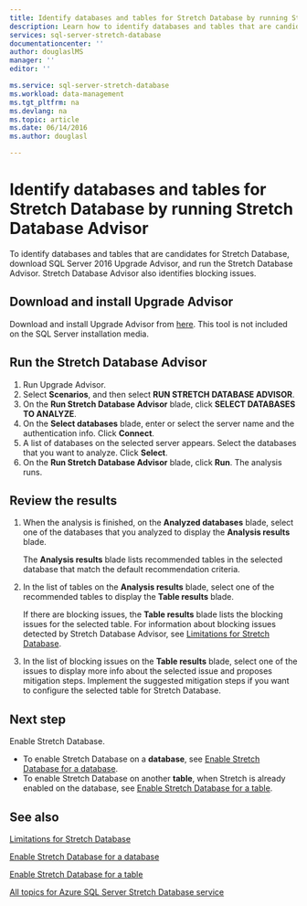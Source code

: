```yaml
---
title: Identify databases and tables for Stretch Database by running Stretch Database Advisor | Microsoft Azure
description: Learn how to identify databases and tables that are candidates for Stretch Database.
services: sql-server-stretch-database
documentationcenter: ''
author: douglaslMS
manager: ''
editor: ''

ms.service: sql-server-stretch-database
ms.workload: data-management
ms.tgt_pltfrm: na
ms.devlang: na
ms.topic: article
ms.date: 06/14/2016
ms.author: douglasl

---
```

# Identify databases and tables for Stretch Database by running Stretch Database Advisor
To identify databases and tables that are candidates for Stretch Database, download SQL Server 2016 Upgrade Advisor, and run the Stretch Database Advisor. Stretch Database Advisor also identifies blocking issues.

## Download and install Upgrade Advisor
Download and install Upgrade Advisor from [here](http://go.microsoft.com/fwlink/?LinkID=613421). This tool is not included on the SQL Server installation media.

## Run the Stretch Database Advisor
1. Run Upgrade Advisor.
2. Select **Scenarios**, and then select **RUN STRETCH DATABASE ADVISOR**.
3. On the **Run Stretch Database Advisor** blade, click **SELECT DATABASES TO ANALYZE**.
4. On the **Select databases** blade, enter or select the server name and the authentication info. Click **Connect**.
5. A list of databases on the selected server appears. Select the databases that you want to analyze. Click **Select**.
6. On the **Run Stretch Database Advisor** blade, click **Run**.  The analysis runs.

## Review the results
1. When the analysis is finished, on the **Analyzed databases** blade, select one of the databases that you analyzed to display the **Analysis results** blade.
   
   The **Analysis results** blade lists recommended tables in the selected database that match the default recommendation criteria.
2. In the list of tables on the **Analysis results** blade, select one of the recommended tables to display the **Table results** blade.
   
   If there are blocking issues, the **Table results** blade lists the blocking issues for the selected table. For information about blocking issues detected by Stretch Database Advisor, see [Limitations for Stretch Database](sql-server-stretch-database-limitations.md).
3. In the list of blocking issues on the **Table results** blade, select one of the issues to display more info about the selected issue and proposes mitigation steps. Implement the suggested mitigation steps if you want to configure the selected table for Stretch Database.

## Next step
Enable Stretch Database.

* To enable Stretch Database on a **database**, see [Enable Stretch Database for a database](sql-server-stretch-database-enable-database.md).
* To enable Stretch Database on another **table**, when Stretch is already enabled on the database, see [Enable Stretch Database for a table](sql-server-stretch-database-enable-table.md).

## See also
[Limitations for Stretch Database](sql-server-stretch-database-limitations.md)

[Enable Stretch Database for a database](sql-server-stretch-database-enable-database.md)

[Enable Stretch Database for a table](sql-server-stretch-database-enable-table.md)

[All topics for Azure SQL Server Stretch Database service](sql-server-stretch-database-index-all-articles.md)


